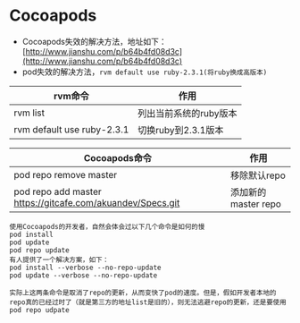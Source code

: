 # Cocoapods

* Cocoapods失效的解决方法，地址如下：[http://www.jianshu.com/p/b64b4fd08d3c](http://www.jianshu.com/p/b64b4fd08d3c)
* pod失效的解决方法，`rvm default use ruby-2.3.1(将ruby换成高版本)`

	
rvm命令 | 作用
---- | ---------------------------
rvm list | 列出当前系统的ruby版本
rvm default use ruby-2.3.1 | 切换ruby到2.3.1版本

Cocoapods命令 | 作用
------------- | ----------------
pod repo remove master | 移除默认repo
pod repo add master https://gitcafe.com/akuandev/Specs.git | 添加新的master repo

```
使用Cocoapods的开发者，自然会体会过以下几个命令是如何的慢
pod install
pod update
pod repo update
有人提供了一个解决方案，如下：
pod install --verbose --no-repo-update
pod update --verbose --no-repo-update

实际上这两条命令是取消了repo的更新，从而变快了pod的速度。但是，假如开发者本地的repo真的已经过时了（就是第三方的地址list是旧的），则无法逃避repo的更新，还是要使用pod repo udpate
```


